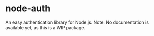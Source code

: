 # node-auth

An easy authentication library for Node.js.
Note: No documentation is available yet, as this is a WIP package.
